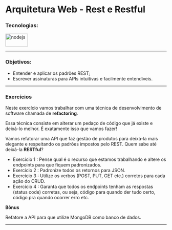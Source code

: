 # Arquitetura Web - Rest e Restful

### Tecnologias:

<img src="https://upload.wikimedia.org/wikipedia/commons/thumb/d/d9/Node.js_logo.svg/1024px-Node.js_logo.svg.png" alt="nodejs" width="70" height="40"/>


---

### Objetivos:

- Entender e aplicar os padrões REST;
- Escrever assinaturas para APIs intuitivas e facilmente entendíveis.

---

### **Exercícios**

Neste exercício vamos trabalhar com uma técnica de desenvolvimento de software chamada de **refactoring**.

Essa técnica consiste em alterar um pedaço de código que já existe e deixá-lo melhor. É exatamente isso que vamos fazer!

Vamos refatorar uma API que faz gestão de produtos para deixá-la mais elegante e respeitando os padrões impostos pelo REST. Quem sabe até deixá-la **RESTful**?

- Exercício 1 : Pense qual é o recurso que estamos trabalhando e altere os endpoints para que fiquem padronizados.
- Exercício 2 : Padronize todos os retornos para JSON.
- Exercício 3 : Utilize os verbos (POST, PUT, GET etc.) corretos para cada ação do CRUD.
- Exercício 4 : Garanta que todos os endpoints tenham as respostas (status code) corretas, ou seja, código para quando der tudo certo, código pra quando ocorrer erro etc.

**Bônus**

Refatore a API para que utilize MongoDB como banco de dados.

---